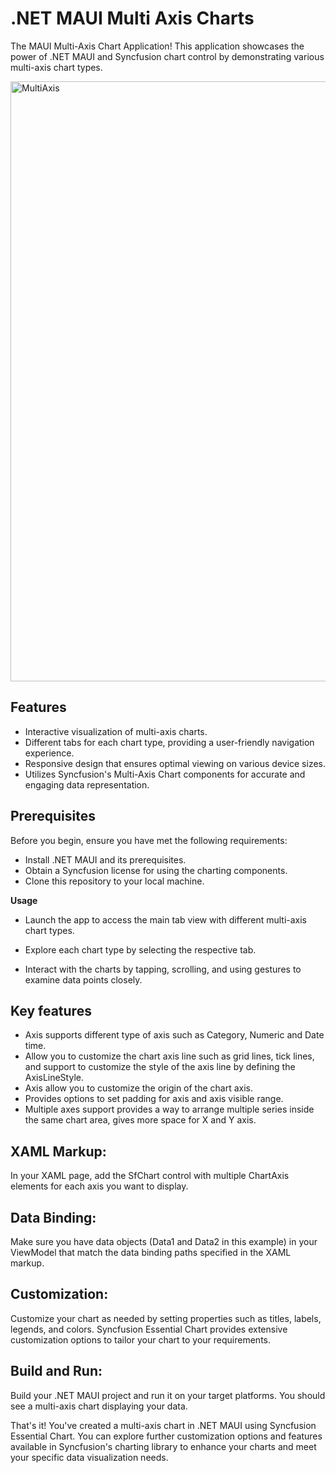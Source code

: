 # .NET MAUI Multi Axis Charts
The MAUI Multi-Axis Chart Application! This application showcases the power of .NET MAUI and Syncfusion chart control by demonstrating various multi-axis chart types.

<img width="960" alt="MultiAxis" src="https://github.com/SuryaKaran2143/.NET-MAUI-Multi-Axis-Charts/assets/113962276/233a8b92-3d02-4ff4-a77e-aa5255d228d1">

## Features

- Interactive visualization of multi-axis charts.
- Different tabs for each chart type, providing a user-friendly navigation experience.
- Responsive design that ensures optimal viewing on various device sizes.
- Utilizes Syncfusion's Multi-Axis Chart components for accurate and engaging data representation.

## Prerequisites

Before you begin, ensure you have met the following requirements:

- Install .NET MAUI and its prerequisites.
- Obtain a Syncfusion license for using the charting components.
- Clone this repository to your local machine.

**Usage**
* Launch the app to access the main tab view with different multi-axis chart types.

* Explore each chart type by selecting the respective tab.

* Interact with the charts by tapping, scrolling, and using gestures to examine data points closely.

 ## Key features
* Axis supports different type of axis such as Category, Numeric and Date time.
* Allow you to customize the chart axis line such as grid lines, tick lines, and support to customize the style of the axis line by defining the AxisLineStyle.
* Axis allow you to customize the origin of the chart axis.
* Provides options to set padding for axis and axis visible range.
* Multiple axes support provides a way to arrange multiple series inside the same chart area, gives more space for X and Y axis.

## XAML Markup:

In your XAML page, add the SfChart control with multiple ChartAxis elements for each axis you want to display. 

## Data Binding:

Make sure you have data objects (Data1 and Data2 in this example) in your ViewModel that match the data binding paths specified in the XAML markup.

## Customization:

Customize your chart as needed by setting properties such as titles, labels, legends, and colors. Syncfusion Essential Chart provides extensive customization options to tailor your chart to your requirements.

## Build and Run:

Build your .NET MAUI project and run it on your target platforms. You should see a multi-axis chart displaying your data.

That's it! You've created a multi-axis chart in .NET MAUI using Syncfusion Essential Chart. You can explore further customization options and features available in Syncfusion's charting library to enhance your charts and meet your specific data visualization needs.

